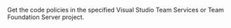 Get the code policies in the specified Visual Studio Team Services or Team Foundation Server project.